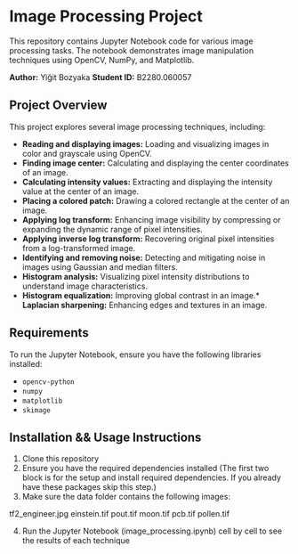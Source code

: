 # Image Processing Project

This repository contains Jupyter Notebook code for various image processing tasks.  The notebook demonstrates image manipulation techniques using OpenCV, NumPy, and Matplotlib.

**Author:** Yiğit Bozyaka
**Student ID:** B2280.060057

## Project Overview

This project explores several image processing techniques, including:

*   **Reading and displaying images:** Loading and visualizing images in color and grayscale using OpenCV.
*   **Finding image center:** Calculating and displaying the center coordinates of an image.
*   **Calculating intensity values:** Extracting and displaying the intensity value at the center of an image.
*   **Placing a colored patch:** Drawing a colored rectangle at the center of an image.
*   **Applying log transform:** Enhancing image visibility by compressing or expanding the dynamic range of pixel intensities.
*   **Applying inverse log transform:** Recovering original pixel intensities from a log-transformed image.
*   **Identifying and removing noise:** Detecting and mitigating noise in images using Gaussian and median filters.
*   **Histogram analysis:** Visualizing pixel intensity distributions to understand image characteristics.
*   **Histogram equalization:** Improving global contrast in an image.*   **Laplacian sharpening:** Enhancing edges and textures in an image.

## Requirements

To run the Jupyter Notebook, ensure you have the following libraries installed:

*   `opencv-python`
*   `numpy`
*   `matplotlib`
*   `skimage`

## Installation && Usage Instructions

1. Clone this repository
2. Ensure you have the required dependencies installed (The first two block is for the setup and install required dependencies. If you already have these packages skip this step.)
3. Make sure the data folder contains the following images:

tf2_engineer.jpg
einstein.tif
pout.tif
moon.tif
pcb.tif
pollen.tif


4. Run the Jupyter Notebook (image_processing.ipynb) cell by cell to see the results of each technique
